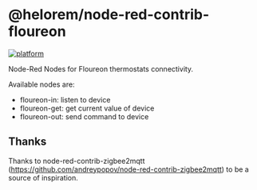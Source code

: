 # @helorem/node-red-contrib-floureon
[![platform](https://img.shields.io/badge/platform-Node--RED-red?logo=nodered)](https://nodered.org)


Node-Red Nodes for Floureon thermostats connectivity.

Available nodes are:
* floureon-in: listen to device
* floureon-get: get current value of device
* floureon-out: send command to device

## Thanks

Thanks to node-red-contrib-zigbee2mqtt (https://github.com/andreypopov/node-red-contrib-zigbee2mqtt) to be a source of inspiration.
